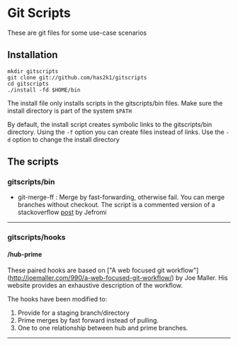 # Git Scripts
These are git files for some use-case scenarios

## Installation

```
mkdir gitscripts
git clone git://github.com/has2k1/gitscripts
cd gitscripts
./install -fd $HOME/bin
```

The install file only installs scripts in the gitscripts/bin files. Make sure the install directory is part of the system ```$PATH```

By default, the install script creates symbolic links to the gitscripts/bin directory. Using the ```-f``` option you can create files instead of links. Use the ```-d``` option to change the install directory

## The scripts
### gitscripts/bin
* git-merge-ff : Merge by fast-forwarding, otherwise fail. You can merge branches without checkout. The script is a commented version of a stackoverflow [post](http://stackoverflow.com/questions/4156957/merging-branches-without-checkout/4157435#4157435) by Jefromi

---

### gitscripts/hooks
#### /hub-prime
These paired hooks are based on ["A web focused git workflow"] (http://joemaller.com/990/a-web-focused-git-workflow/) by Joe Maller. His website provides an exhaustive description of the workflow.

The hooks have been modified to:

1. Provide for a staging branch/directory
2. Prime merges by fast forward instead of pulling.
3. One to one relationship between hub and prime branches.

---
